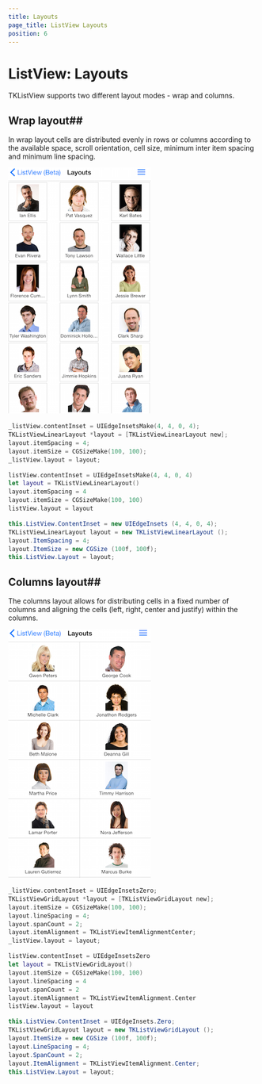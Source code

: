 ```yaml
---
title: Layouts
page_title: ListView Layouts
position: 6
---
```


# ListView: Layouts

TKListView supports two different layout modes - wrap and columns.

## Wrap layout##

In wrap layout cells are distributed evenly in rows or columns according to the available space, scroll orientation, cell size, minimum inter item spacing and minimum line spacing.

<img src="../images/listview-layouts001.png"/>

```Objective-C
_listView.contentInset = UIEdgeInsetsMake(4, 4, 0, 4);
TKListViewLinearLayout *layout = [TKListViewLinearLayout new];
layout.itemSpacing = 4;
layout.itemSize = CGSizeMake(100, 100);
_listView.layout = layout;
```
```Swift
listView.contentInset = UIEdgeInsetsMake(4, 4, 0, 4)
let layout = TKListViewLinearLayout()
layout.itemSpacing = 4
layout.itemSize = CGSizeMake(100, 100)
listView.layout = layout
```
```C#
this.ListView.ContentInset = new UIEdgeInsets (4, 4, 0, 4);
TKListViewLinearLayout layout = new TKListViewLinearLayout ();
layout.ItemSpacing = 4;
layout.ItemSize = new CGSize (100f, 100f);
this.ListView.Layout = layout;
```

## Columns layout##

The columns layout allows for distributing cells in a fixed number of columns and aligning the cells (left, right, center and justify) within the columns.

<img src="../images/listview-layouts002.png"/>

```Objective-C
_listView.contentInset = UIEdgeInsetsZero;
TKListViewGridLayout *layout = [TKListViewGridLayout new];
layout.itemSize = CGSizeMake(100, 100);
layout.lineSpacing = 4;
layout.spanCount = 2;
layout.itemAlignment = TKListViewItemAlignmentCenter;
_listView.layout = layout;
```
```Swift
listView.contentInset = UIEdgeInsetsZero
let layout = TKListViewGridLayout()
layout.itemSize = CGSizeMake(100, 100)
layout.lineSpacing = 4
layout.spanCount = 2
layout.itemAlignment = TKListViewItemAlignment.Center
listView.layout = layout        
```
```C#   
this.ListView.ContentInset = UIEdgeInsets.Zero;
TKListViewGridLayout layout = new TKListViewGridLayout ();
layout.ItemSize = new CGSize (100f, 100f);
layout.LineSpacing = 4;
layout.SpanCount = 2;
layout.ItemAlignment = TKListViewItemAlignment.Center;
this.ListView.Layout = layout;
```
